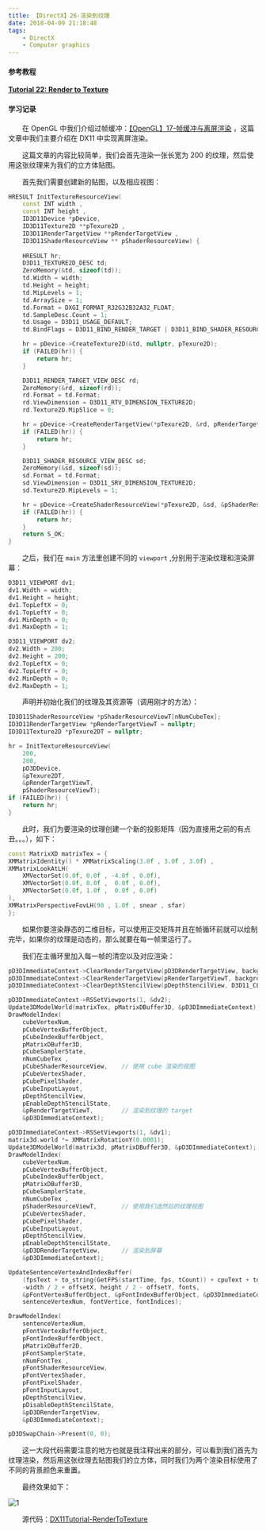 ```yaml
---
title: 【DirectX】26-渲染到纹理
date: 2018-04-09 21:18:48
tags:
	- DirectX
	- Computer graphics
---
```


#### 参考教程

[**Tutorial 22: Render to Texture**](http://www.rastertek.com/dx11tut22.html)

#### 学习记录

&emsp;&emsp;在 OpenGL 中我们介绍过帧缓冲：[【OpenGL】17-帧缓冲与离屏渲染](https://blog.ksgin.com/2018/03/08/%E3%80%90opengl%E3%80%9117-%E5%B8%A7%E7%BC%93%E5%86%B2%E4%B8%8E%E7%A6%BB%E5%B1%8F%E6%B8%B2%E6%9F%93/) ，这篇文章中我们主要介绍在 DX11 中实现离屏渲染。

<!--more-->

&emsp;&emsp;这篇文章的内容比较简单，我们会首先渲染一张长宽为 200 的纹理，然后使用这张纹理来为我们的立方体贴图。

&emsp;&emsp;首先我们需要创建新的贴图，以及相应视图：

```c++
HRESULT InitTextureResourceView(
	const INT width , 
	const INT height ,
	ID3D11Device *pDevice,
	ID3D11Texture2D **pTexure2D , 
	ID3D11RenderTargetView **pRenderTargetView , 
	ID3D11ShaderResourceView ** pShaderResourceView) {
	
	HRESULT hr;
	D3D11_TEXTURE2D_DESC td;
	ZeroMemory(&td, sizeof(td));
	td.Width = width;
	td.Height = height;
	td.MipLevels = 1;
	td.ArraySize = 1;
	td.Format = DXGI_FORMAT_R32G32B32A32_FLOAT;
	td.SampleDesc.Count = 1;
	td.Usage = D3D11_USAGE_DEFAULT;
	td.BindFlags = D3D11_BIND_RENDER_TARGET | D3D11_BIND_SHADER_RESOURCE;

	hr = pDevice->CreateTexture2D(&td, nullptr, pTexure2D);
	if (FAILED(hr)) {
		return hr;
	}

	D3D11_RENDER_TARGET_VIEW_DESC rd;
	ZeroMemory(&rd, sizeof(rd));
	rd.Format = td.Format;
	rd.ViewDimension = D3D11_RTV_DIMENSION_TEXTURE2D;
	rd.Texture2D.MipSlice = 0;

	hr = pDevice->CreateRenderTargetView(*pTexure2D, &rd, pRenderTargetView);
	if (FAILED(hr)) {
		return hr;
	}

	D3D11_SHADER_RESOURCE_VIEW_DESC sd;
	ZeroMemory(&sd, sizeof(sd));
	sd.Format = td.Format;
	sd.ViewDimension = D3D11_SRV_DIMENSION_TEXTURE2D;
	sd.Texture2D.MipLevels = 1;

	hr = pDevice->CreateShaderResourceView(*pTexure2D, &sd, &pShaderResourceView[0]);
	if (FAILED(hr)) {
		return hr;
	}
	return S_OK;
}
```

&emsp;&emsp;之后，我们在 `main` 方法里创建不同的 `viewport` ,分别用于渲染纹理和渲染屏幕：

```c++
D3D11_VIEWPORT dv1;
dv1.Width = width;
dv1.Height = height;
dv1.TopLeftX = 0;
dv1.TopLeftY = 0;
dv1.MinDepth = 0;
dv1.MaxDepth = 1;

D3D11_VIEWPORT dv2;
dv2.Width = 200;
dv2.Height = 200;
dv2.TopLeftX = 0;
dv2.TopLeftY = 0;
dv2.MinDepth = 0;
dv2.MaxDepth = 1;
```

&emsp;&emsp;声明并初始化我们的纹理及其资源等（调用刚才的方法）：

```c++
ID3D11ShaderResourceView *pShaderResourceViewT[nNumCubeTex];
ID3D11RenderTargetView *pRenderTargetViewT = nullptr;
ID3D11Texture2D *pTexure2DT = nullptr;

hr = InitTextureResourceView(
	200,
	200,
	pD3DDevice,
	&pTexure2DT,
	&pRenderTargetViewT,
	pShaderResourceViewT);
if (FAILED(hr)) {
	return hr;
}
```

&emsp;&emsp;此时，我们为要渲染的纹理创建一个新的投影矩阵（因为直接用之前的有点丑。。。），如下：

```c++
const MatrixXD matrixTex = {
XMMatrixIdentity() * XMMatrixScaling(3.0f , 3.0f , 3.0f) ,
XMMatrixLookAtLH(
	XMVectorSet(0.0f, 0.0f , -4.0f , 0.0f),
	XMVectorSet(0.0f, 0.0f ,  0.0f , 0.0f),
	XMVectorSet(0.0f, 1.0f ,  0.0f , 0.0f)
),
XMMatrixPerspectiveFovLH(90 , 1.0f , snear , sfar)
};
```

&emsp;&emsp;如果你要渲染静态的二维目标，可以使用正交矩阵并且在帧循环前就可以绘制完毕，如果你的纹理是动态的，那么就要在每一帧里运行了。

&emsp;&emsp;我们在主循环里加入每一帧的清空以及对应渲染：

```c++
pD3DImmediateContext->ClearRenderTargetView(pD3DRenderTargetView, backgroundColor1); // black
pD3DImmediateContext->ClearRenderTargetView(pRenderTargetViewT, backgroundColor2);	// green
pD3DImmediateContext->ClearDepthStencilView(pDepthStencilView, D3D11_CLEAR_DEPTH, 1.0f, 0);

pD3DImmediateContext->RSSetViewports(1, &dv2);
Update3DModelWorld(matrixTex, pMatrixDBuffer3D, &pD3DImmediateContext);
DrawModelIndex(
	cubeVertexNum,
	pCubeVertexBufferObject,
	pCubeIndexBufferObject,
	pMatrixDBuffer3D,
	pCubeSamplerState,
	nNumCubeTex ,
	pCubeShaderResourceView,	// 使用 cube 渲染的视图
	pCubeVertexShader,
	pCubePixelShader,
	pCubeInputLayout,
	pDepthStencilView,
	pEnableDepthStencilState,
	&pRenderTargetViewT,		// 渲染到纹理的 target
	&pD3DImmediateContext);

pD3DImmediateContext->RSSetViewports(1, &dv1);
matrix3d.world *= XMMatrixRotationY(0.0001);
Update3DModelWorld(matrix3d, pMatrixDBuffer3D, &pD3DImmediateContext);
DrawModelIndex(
	cubeVertexNum,
	pCubeVertexBufferObject,
	pCubeIndexBufferObject,
	pMatrixDBuffer3D,
	pCubeSamplerState,
	nNumCubeTex ,
	pShaderResourceViewT,		// 使用我们选然后的纹理视图
	pCubeVertexShader,
	pCubePixelShader,
	pCubeInputLayout,
	pDepthStencilView,
	pEnableDepthStencilState,
	&pD3DRenderTargetView,		// 渲染到屏幕
	&pD3DImmediateContext);

UpdateSentenceVertexAndIndexBuffer(
	(fpsText + to_string(GetFPS(startTime, fps, tCount)) + cpuText + to_string(GetCPUUsage(canSample, cpuUsage, lastSampleTime, hQuery, hCounter))).c_str(),
	-width / 2 + offsetX, height / 2 - offsetY, fonts,
	&pFontVertexBufferObject, &pFontIndexBufferObject, &pD3DImmediateContext,
	sentenceVertexNum, fontVertice, fontIndices);

DrawModelIndex(
	sentenceVertexNum,
	pFontVertexBufferObject,
	pFontIndexBufferObject,
	pMatrixDBuffer2D,
	pFontSamplerState,
	nNumFontTex ,
	pFontShaderResourceView,
	pFontVertexShader,
	pFontPixelShader,
	pFontInputLayout,
	pDepthStencilView,
	pDisableDepthStencilState,
	&pD3DRenderTargetView,
	&pD3DImmediateContext);

pD3DSwapChain->Present(0, 0);
```

&emsp;&emsp;这一大段代码需要注意的地方也就是我注释出来的部分，可以看到我们首先为纹理渲染，然后用这张纹理去贴图我们的立方体，同时我们为两个渲染目标使用了不同的背景颜色来重置。

&emsp;&emsp;最终效果如下：

![1](https://image.ibb.co/jGN1Rc/image.png)

&emsp;&emsp;源代码：[DX11Tutorial-RenderToTexture](https://github.com/KsGin/DX11Tutorial/tree/master/DX11Tutorial-RenderToTexture)

